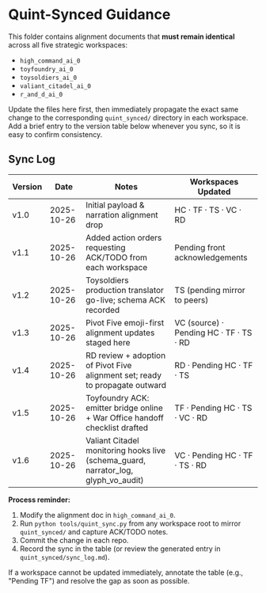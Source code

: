 # Quint-Synced Guidance

This folder contains alignment documents that **must remain identical** across all five strategic workspaces:

- `high_command_ai_0`
- `toyfoundry_ai_0`
- `toysoldiers_ai_0`
- `valiant_citadel_ai_0`
- `r_and_d_ai_0`

Update the files here first, then immediately propagate the exact same change to the corresponding `quint_synced/` directory in each workspace. Add a brief entry to the version table below whenever you sync, so it is easy to confirm consistency.

## Sync Log

| Version | Date | Notes | Workspaces Updated |
| --- | --- | --- | --- |
| v1.0 | 2025-10-26 | Initial payload & narration alignment drop | HC · TF · TS · VC · RD |
| v1.1 | 2025-10-26 | Added action orders requesting ACK/TODO from each workspace | Pending front acknowledgements |
| v1.2 | 2025-10-26 | Toysoldiers production translator go-live; schema ACK recorded | TS (pending mirror to peers) |
| v1.3 | 2025-10-26 | Pivot Five emoji-first alignment updates staged here | VC (source) · Pending HC · TF · TS · RD |
| v1.4 | 2025-10-26 | RD review + adoption of Pivot Five alignment set; ready to propagate outward | RD · Pending HC · TF · TS |
| v1.5 | 2025-10-26 | Toyfoundry ACK: emitter bridge online + War Office handoff checklist drafted | TF · Pending HC · TS · VC · RD |
| v1.6 | 2025-10-26 | Valiant Citadel monitoring hooks live (schema_guard, narrator_log, glyph_vo_audit) | VC · Pending HC · TF · TS · RD |

**Process reminder:**

1. Modify the alignment doc in `high_command_ai_0`.
1. Run `python tools/quint_sync.py` from any workspace root to mirror `quint_synced/` and capture ACK/TODO notes.
1. Commit the change in each repo.
1. Record the sync in the table (or review the generated entry in `quint_synced/sync_log.md`).

If a workspace cannot be updated immediately, annotate the table (e.g., "Pending TF") and resolve the gap as soon as possible.

 
